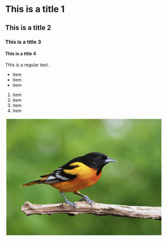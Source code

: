 # This is a title 1
## This is a title 2
### This is a title 3
#### This is a title 4

THis is a regular text.

- item
- item
- item

1. item
1. item
1. item
1. item

![](pics/bird.png)

